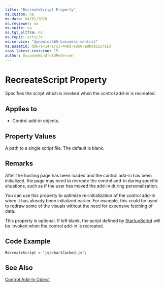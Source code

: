 ```yaml
---
title: "RecreateScript Property"
ms.custom: na
ms.date: 04/01/2020
ms.reviewer: na
ms.suite: na
ms.tgt_pltfrm: na
ms.topic: article
ms.service: "dynamics365-business-central"
ms.assetid: dd671414-a7c3-44bd-a860-a8bda61c7913
caps.latest.revision: 15
author: SusanneWindfeldPedersen
---
```


 

# RecreateScript Property

Specifies the script which is invoked when the control add-in is recreated.

## Applies to
- Control add-in objects.

## Property Values
A path to a single script file. The default is blank. 

## Remarks
After the hosting page has been loaded and the control add-in has been initialized, the page may need to recreate the control add-in during specific situations, such as if the user has moved the add-in during personalization.

You can use this property to optimize re-initialization of the control add-in when it has already been initialized earlier. For example, this could be used to redraw some of the visuals without the need for expensive fetching of data.

This property is optional. If left blank, the script defined by [StartupScript](devenv-startupscript-property.md) will be invoked when the control add-in is recreated. 

## Code Example
```
RecreateScript = 'js/chartCached.js';
```


## See Also  
[Control Add-In Object](../devenv-control-addin-object.md)   
 
